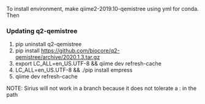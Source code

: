 To install environment, make qiime2-2019.10-qemistree using yml for conda. Then

### Updating q2-qemistree
1. pip uninstall q2-qemistree
1. pip install https://github.com/biocore/q2-qemistree/archive/2020.1.3.tar.gz
1. export LC_ALL=en_US.UTF-8 && qiime dev refresh-cache
1. LC_ALL=en_US.UTF-8 && ./pip install empress
1. qiime dev refresh-cache

NOTE: Sirius will not work in a branch because it does not tolerate a : in the path
